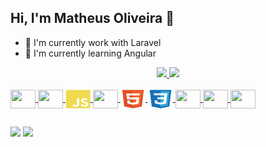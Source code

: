 ## Hi, I'm Matheus Oliveira 👋

- 🔭 I'm currently work with Laravel
- 🌱 I'm currently learning Angular

<div align="center">
  <a href="https://github.com/Matheus-O-Silva">
  <img height="180em" src="https://github-readme-stats.vercel.app/api?username=matheus-o-silva&show_icons=true&theme=dark&include_all_commits=true&count_private=true"/>
  <img height="180em" src="https://github-readme-stats.vercel.app/api/top-langs/?username=matheus-o-silva&layout=compact&langs_count=7&theme=dark"/>
</div>

<div style="display: inline_block"><br>
<img align="center"  height="30" width="40" src="https://cdn.jsdelivr.net/gh/devicons/devicon@latest/icons/laravel/laravel-original.svg" />
<img align="center"  height="30" width="40" src="https://cdn.jsdelivr.net/gh/devicons/devicon/icons/vuejs/vuejs-original-wordmark.svg">
<img align="center"  height="30" width="40" src="https://raw.githubusercontent.com/devicons/devicon/master/icons/javascript/javascript-plain.svg">
<img align="center"  height="30" width="40" src="https://cdn.jsdelivr.net/gh/devicons/devicon/icons/git/git-original.svg">
<img align="center"  height="30" width="40" src="https://raw.githubusercontent.com/devicons/devicon/master/icons/html5/html5-original.svg">
<img align="center"  height="30" width="40" src="https://raw.githubusercontent.com/devicons/devicon/master/icons/css3/css3-original.svg">
<img align="center"  height="30" width="40" src="https://cdn.jsdelivr.net/gh/devicons/devicon/icons/mysql/mysql-original-wordmark.svg">
<img align="center"  height="30" width="40" src="https://cdn.jsdelivr.net/gh/devicons/devicon/icons/docker/docker-original-wordmark.svg">
<img align="center"  height="30" width="40" src="https://cdn.jsdelivr.net/gh/devicons/devicon/icons/ubuntu/ubuntu-plain-wordmark.svg">
</div>
  
##  
  
<div>  
  <a href = "mailto:matheus.oliveira110101@gmail.com"><img src="https://img.shields.io/badge/-Gmail-%23333?style=for-the-badge&logo=gmail&logoColor=white" target="_blank"></a>
  <a href="https://www.linkedin.com/in/matheus-oliveira-384082120" target="_blank"><img src="https://img.shields.io/badge/-LinkedIn-%230077B5?style=for-the-badge&logo=linkedin&logoColor=white" target="_blank"></a> 
 
</div>  
